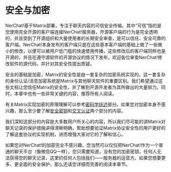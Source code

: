 # 安全与加密

NerChat!基于Matrix部署，专注于聊天内容的可信安全传输。其中“可信”指的是您使用完全开源的客户端连接NerChat!服务器，开源客户端的行为是完全透明的，并且受到了开源组织和大量使用者的长期安全审查，是可以信任、安全可靠的客户端。NerChat!本身发布的客户端只是在这些基本客户端的基础上做了一些微小的修改，以便可以被用户低门槛的快速使用传播，这些修改后的客户端同样也是开源的，并且在遵守源软件的开源协议的情况下发布，欢迎各位审查NerChat!修改软件的源代码，并针对其安全性提出质疑。

安全的基础是加密，Matrix的安全性是由一套复杂的加密系统实现的。这一套复杂的身份认证/消息加密系统是Matrix与其他聊天软件的重要区别。我们希望通过这些文档让您信任Matrix的安全性，并了解到开源开发者为其所做出的大量努力。同时，本章中也有一些非常关键的内容，推荐所有人阅读。

有关Matrix实现加密的原理理解可以参考[密码学综述](cryptology)部分。如果您对加密本身不感兴趣，那么至少要了解[安全密钥](secure-key)和[交叉认证](cross-sign)两个部分的内容。

我们深知这部分的内容是大多数用户所关心的内容，所以我们尽可能的讲Matrix对聊天记录的保护措施讲得清晰明确，帮助想要验证Matrix协议安全性的用户更好的了解这套协议的实现机制，进而增强大家对它的了解和信心。

如果您对NerChat!的加密完全不感兴趣，您当然可以仅仅把NerChat!作为一个普通的聊天平台（像微信QQ一样），您只需要知道，没有您的加密密钥，任何人无法获得您的聊天记录，这里的任何人包括我们——服务器的运营方。如果您想要更多、更全面的安全保护，那么还请您详细而完善的阅读本章节。